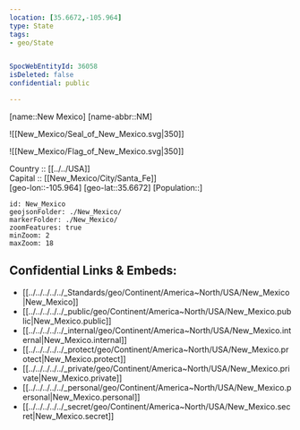 ```yaml
---
location: [35.6672,-105.964] 
type: State
tags:
- geo/State


SpocWebEntityId: 36058
isDeleted: false
confidential: public

---
```

[name::New Mexico] 
[name-abbr::NM] 

![[New_Mexico/Seal_of_New_Mexico.svg|350]] 

![[New_Mexico/Flag_of_New_Mexico.svg|350]] 

Country :: [[../../USA]]  
Capital :: [[New_Mexico/City/Santa_Fe]]  
[geo-lon::-105.964] 
[geo-lat::35.6672] 
[Population::] 



```leaflet
id: New_Mexico
geojsonFolder: ./New_Mexico/
markerFolder: ./New_Mexico/
zoomFeatures: true 
minZoom: 2 
maxZoom: 18
```


## Confidential Links & Embeds: 
- [[../../../../../_Standards/geo/Continent/America~North/USA/New_Mexico|New_Mexico]] 
- [[../../../../../_public/geo/Continent/America~North/USA/New_Mexico.public|New_Mexico.public]] 
- [[../../../../../_internal/geo/Continent/America~North/USA/New_Mexico.internal|New_Mexico.internal]] 
- [[../../../../../_protect/geo/Continent/America~North/USA/New_Mexico.protect|New_Mexico.protect]] 
- [[../../../../../_private/geo/Continent/America~North/USA/New_Mexico.private|New_Mexico.private]] 
- [[../../../../../_personal/geo/Continent/America~North/USA/New_Mexico.personal|New_Mexico.personal]] 
- [[../../../../../_secret/geo/Continent/America~North/USA/New_Mexico.secret|New_Mexico.secret]] 

